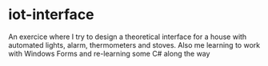 # iot-interface
An exercice where I try to design a theoretical interface for a house with automated lights, alarm, thermometers and stoves. Also me learning to work with Windows Forms and re-learning some C# along the way
